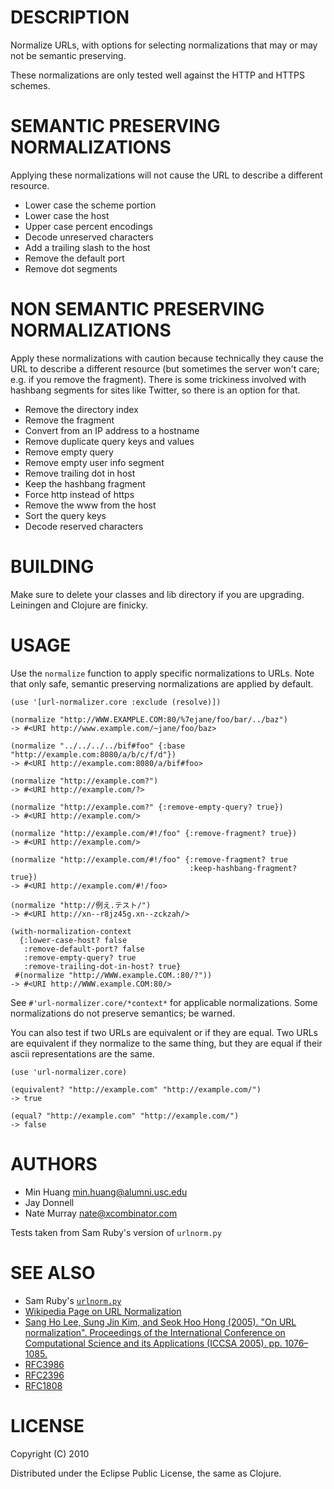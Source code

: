 DESCRIPTION
===========

Normalize URLs, with options for selecting normalizations that may or may not be semantic preserving.

These normalizations are only tested well against the HTTP and HTTPS schemes.


SEMANTIC PRESERVING NORMALIZATIONS
==================================

Applying these normalizations will not cause the URL to describe a different resource.

* Lower case the scheme portion
* Lower case the host
* Upper case percent encodings
* Decode unreserved characters
* Add a trailing slash to the host
* Remove the default port
* Remove dot segments

NON SEMANTIC PRESERVING NORMALIZATIONS
======================================

Apply these normalizations with caution because technically they cause the URL to describe a different resource (but sometimes the server won't care; e.g. if you remove the fragment).  There is some trickiness involved with hashbang segments for sites like Twitter, so there is an option for that.

* Remove the directory index
* Remove the fragment
* Convert from an IP address to a hostname
* Remove duplicate query keys and values
* Remove empty query
* Remove empty user info segment
* Remove trailing dot in host
* Keep the hashbang fragment
* Force http instead of https
* Remove the www from the host
* Sort the query keys
* Decode reserved characters

BUILDING
========

Make sure to delete your classes and lib directory if you are upgrading.  Leiningen and Clojure are finicky.

USAGE
=====

Use the `normalize` function to apply specific normalizations to URLs.  Note that only safe, semantic preserving normalizations are applied by default.

    (use '[url-normalizer.core :exclude (resolve)])

    (normalize "http://WWW.EXAMPLE.COM:80/%7ejane/foo/bar/../baz")
    -> #<URI http://www.example.com/~jane/foo/baz>

    (normalize "../../../../bif#foo" {:base "http://example.com:8080/a/b/c/f/d"})
    -> #<URI http://example.com:8080/a/bif#foo>

    (normalize "http://example.com?")
    -> #<URI http://example.com/?>

    (normalize "http://example.com?" {:remove-empty-query? true})
    -> #<URI http://example.com/>

    (normalize "http://example.com/#!/foo" {:remove-fragment? true})
    -> #<URI http://example.com/>

    (normalize "http://example.com/#!/foo" {:remove-fragment? true
                                            :keep-hashbang-fragment? true})
    -> #<URI http://example.com/#!/foo>

    (normalize "http://例え.テスト/")
    -> #<URI http://xn--r8jz45g.xn--zckzah/>

    (with-normalization-context
      {:lower-case-host? false
       :remove-default-port? false
       :remove-empty-query? true
       :remove-trailing-dot-in-host? true}
     #(normalize "http://WWW.example.COM.:80/?"))
    -> #<URI http://WWW.example.COM:80/>

See `#'url-normalizer.core/*context*` for applicable normalizations.  Some normalizations do not preserve semantics; be warned.

You can also test if two URLs are equivalent or if they are equal.  Two URLs are equivalent if they normalize to the same thing, but they are equal if their ascii representations are the same.

    (use 'url-normalizer.core)

    (equivalent? "http://example.com" "http://example.com/")
    -> true

    (equal? "http://example.com" "http://example.com/")
    -> false

AUTHORS
=======

* Min Huang [<min.huang@alumni.usc.edu>](mailto:min.huang@alumni.usc.edu)
* Jay Donnell
* Nate Murray [<nate@xcombinator.com>](mailto:nate@xcombinator.com)

Tests taken from Sam Ruby's version of `urlnorm.py`

SEE ALSO
========

* Sam Ruby's [`urlnorm.py`](http://intertwingly.net/blog/2004/08/04/Urlnorm)
* [Wikipedia Page on URL Normalization](http://en.wikipedia.org/wiki/URL_normalization)
* [Sang Ho Lee, Sung Jin Kim, and Seok Hoo Hong (2005). "On URL normalization". Proceedings of the International Conference on Computational Science and its Applications (ICCSA 2005). pp. 1076–1085.](http://dblab.ssu.ac.kr/publication/LeKi05a.pdf)
* [RFC3986](http://www.ietf.org/rfc/rfc3986.txt)
* [RFC2396](http://labs.apache.org/webarch/uri/rev-2002/rfc2396bis.html)
* [RFC1808](http://www.ietf.org/rfc/rfc1808.txt)

LICENSE
=======

Copyright (C) 2010

Distributed under the Eclipse Public License, the same as Clojure.
